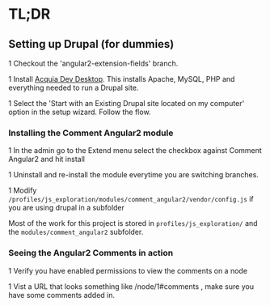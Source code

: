 # TL;DR

## Setting up Drupal (for dummies)

1 Checkout the 'angular2-extension-fields' branch.

1 Install [Acquia Dev Desktop](https://www.acquia.com/products-services/dev-desktop). This installs Apache, MySQL, PHP and everything needed to run a Drupal site.

1  Select the 'Start with an Existing Drupal site located on my computer' option in the setup wizard. Follow the flow.


### Installing the Comment Angular2 module
1 In the admin go to the Extend menu select the checkbox against Comment Angular2 and hit install

1 Uninstall and re-install the module everytime you are switching branches.

1 Modify `/profiles/js_exploration/modules/comment_angular2/vendor/config.js` if you are using drupal in a subfolder

Most of the work for this project is stored in `profiles/js_exploration/` and the `modules/comment_angular2` subfolder.


### Seeing the Angular2 Comments in action
1 Verify you have enabled permissions to view the comments on a node

1 Vist a URL that looks something like  /node/1#comments , make sure you have some comments added in.
